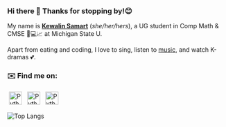 ### Hi there 👋 Thanks for stopping by!😊 
My name is **[Kewalin Samart](https://kewalinsamart.github.io/curriculum-vitae/Kewalin_Samart_CV.pdf)** (*she/her/hers*), a UG student in Comp Math & CMSE 🧬💻📈 at Michigan State U. 

Apart from eating and coding, I love to sing, listen to [music](https://open.spotify.com/user/315dix5kcufxwq2s6bnoyu2x4lui?si=af4402b9d54e464d), and watch K-dramas 💕.


### ✉️ Find me on:

<p align="left">
 <a href="https://linkedin.com/in/kewalinsamart" target="_blank" rel="noopener noreferrer"> <img src="https://cdn.jsdelivr.net/npm/simple-icons@v3/icons/linkedin.svg" alt="Python" height="30" style="vertical-align:top; margin:4px"></a>
 <a href="mailto:samartke@msu.edu"> <img src="https://cdn.jsdelivr.net/npm/simple-icons@v3/icons/gmail.svg" alt="Python" height="30" style="vertical-align:top; margin:4px"></a>
<a href="https://www.twitter.com/KewalinSamart"> <img src="https://cdn3.iconfinder.com/data/icons/picons-social/57/43-twitter-8192.png" alt="Python" height="30" style="vertical-align:top; margin:4px"></a>
  
</p>

![Top Langs](https://github-readme-stats.vercel.app/api/top-langs/?username=KewalinSamart)

<!--
**KewalinSamart/KewalinSamart** is a ✨ _special_ ✨ repository because its `README.md` (this file) appears on your GitHub profile.

Here are some ideas to get you started:

- 🔭 I’m currently working on ...
- 🌱 I’m currently learning ...
- 👯 I’m looking to collaborate on ...
- 🤔 I’m looking for help with ...
- 💬 Ask me about ...
- 📫 How to reach me: ...
- 😄 Pronouns: ...
- ⚡ Fun fact: ...
-->
